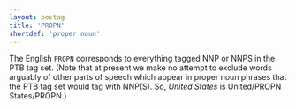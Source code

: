 ```yaml
---
layout: postag
title: 'PROPN'
shortdef: 'proper noun'
---
```


The English `PROPN` corresponds to everything tagged NNP or NNPS in the PTB tag set. (Note that at present we make no attempt to exclude words arguably of other parts of speech which appear in proper noun phrases that the PTB tag set would tag with NNP(S). So, _United States_ is United/PROPN States/PROPN.)
<!-- Interlanguage links updated Po 6. listopadu 2023, 21:41:28 CET -->
